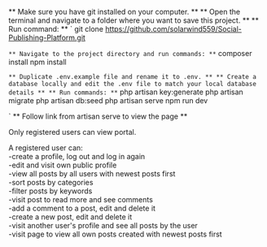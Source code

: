 ** Make sure you have git installed on your computer. **
** Open the terminal and navigate to a folder where you want to save this project. **
** Run command: **
`
git clone https://github.com/solarwind559/Social-Publishing-Platform.git

`
** Navigate to the project directory and run commands: **
`
composer install
npm install

`
** Duplicate .env.example file and rename it to .env. **
** Create a database locally and edit the .env file to match your local database details **
** Run commands: **
`
php artisan key:generate
php artisan migrate
php artisan db:seed
php artisan serve
npm run dev

`
** Follow link from artisan serve to view the page **

Only registered users can view portal.

A registered user can:<br>
-create a profile, log out and log in again<br>
-edit and visit own public profile<br>
-view all posts by all users with newest posts first<br>
-sort posts by categories<br>
-filter posts by keywords<br>
-visit post to read more and see comments<br>
-add a comment to a post, edit and delete it<br>
-create a new post, edit and delete it<br>
-visit another user's profile and see all posts by the user<br>
-visit page to view all own posts created with newest posts first<br>


